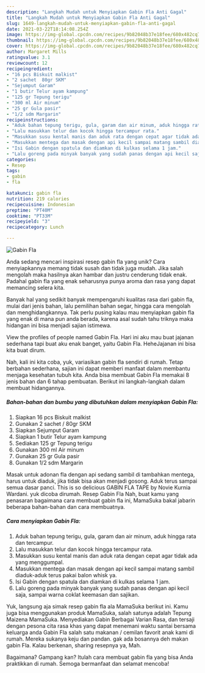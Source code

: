 ```yaml
---
description: "Langkah Mudah untuk Menyiapkan Gabin Fla Anti Gagal"
title: "Langkah Mudah untuk Menyiapkan Gabin Fla Anti Gagal"
slug: 1649-langkah-mudah-untuk-menyiapkan-gabin-fla-anti-gagal
date: 2021-03-22T18:14:08.254Z
image: https://img-global.cpcdn.com/recipes/9b82048b37e18fee/680x482cq70/gabin-fla-foto-resep-utama.jpg
thumbnail: https://img-global.cpcdn.com/recipes/9b82048b37e18fee/680x482cq70/gabin-fla-foto-resep-utama.jpg
cover: https://img-global.cpcdn.com/recipes/9b82048b37e18fee/680x482cq70/gabin-fla-foto-resep-utama.jpg
author: Margaret Mills
ratingvalue: 3.1
reviewcount: 12
recipeingredient:
- "16 pcs Biskuit malkist"
- "2 sachet  80gr SKM"
- "Sejumput Garam"
- "1 butir Telur ayam kampung"
- "125 gr Tepung terigu"
- "300 ml Air minum"
- "25 gr Gula pasir"
- "1/2 sdm Margarin"
recipeinstructions:
- "Aduk bahan tepung terigu, gula, garam dan air minum, aduk hingga rata dan tercampur."
- "Lalu masukkan telur dan kocok hingga tercampur rata."
- "Masukkan susu kental manis dan aduk rata dengan cepat agar tidak ada yang menggumpal."
- "Masukkan mentega dan masak dengan api kecil sampai matang sambil diaduk-aduk terus pakai balon whisk ya."
- "Isi Gabin dengan spatula dan diamkan di kulkas selama 1 jam."
- "Lalu goreng pada minyak banyak yang sudah panas dengan api kecil saja, sampai warna coklat keemasan dan sajikan."
categories:
- Resep
tags:
- gabin
- fla

katakunci: gabin fla 
nutrition: 219 calories
recipecuisine: Indonesian
preptime: "PT40M"
cooktime: "PT33M"
recipeyield: "3"
recipecategory: Lunch

---
```



![Gabin Fla](https://img-global.cpcdn.com/recipes/9b82048b37e18fee/680x482cq70/gabin-fla-foto-resep-utama.jpg)

Anda sedang mencari inspirasi resep gabin fla yang unik? Cara menyiapkannya memang tidak susah dan tidak juga mudah. Jika salah mengolah maka hasilnya akan hambar dan justru cenderung tidak enak. Padahal gabin fla yang enak seharusnya punya aroma dan rasa yang dapat memancing selera kita.

Banyak hal yang sedikit banyak mempengaruhi kualitas rasa dari gabin fla, mulai dari jenis bahan, lalu pemilihan bahan segar, hingga cara mengolah dan menghidangkannya. Tak perlu pusing kalau mau menyiapkan gabin fla yang enak di mana pun anda berada, karena asal sudah tahu triknya maka hidangan ini bisa menjadi sajian istimewa.

View the profiles of people named Gabin Fla. Hari ini aku mau buat jajanan sederhana tapi buat aku enak banget, yaitu Gabin Fla. HeheJajanan ini bisa kita buat dirum.


Nah, kali ini kita coba, yuk, variasikan gabin fla sendiri di rumah. Tetap berbahan sederhana, sajian ini dapat memberi manfaat dalam membantu menjaga kesehatan tubuh kita. Anda bisa membuat Gabin Fla memakai 8 jenis bahan dan 6 tahap pembuatan. Berikut ini langkah-langkah dalam membuat hidangannya.

<!--inarticleads1-->

##### Bahan-bahan dan bumbu yang dibutuhkan dalam menyiapkan Gabin Fla:

1. Siapkan 16 pcs Biskuit malkist
1. Gunakan 2 sachet / 80gr SKM
1. Siapkan Sejumput Garam
1. Siapkan 1 butir Telur ayam kampung
1. Sediakan 125 gr Tepung terigu
1. Gunakan 300 ml Air minum
1. Gunakan 25 gr Gula pasir
1. Gunakan 1/2 sdm Margarin


Masak untuk adonan fla dengan api sedang sambil di tambahkan mentega, harus untuk diaduk, jika tidak bisa akan menjadi gosong. Aduk terus sampai semua dasar panci. This is so delicious GABIN FLA TAPE by Novie Kurnia Wardani. yuk dicoba dirumah. Resep Gabin Fla Nah, buat kamu yang penasaran bagaimana cara membuat gabin fla ini, MamaSuka bakal jabarin beberapa bahan-bahan dan cara membuatnya. 

<!--inarticleads2-->

##### Cara menyiapkan Gabin Fla:

1. Aduk bahan tepung terigu, gula, garam dan air minum, aduk hingga rata dan tercampur.
1. Lalu masukkan telur dan kocok hingga tercampur rata.
1. Masukkan susu kental manis dan aduk rata dengan cepat agar tidak ada yang menggumpal.
1. Masukkan mentega dan masak dengan api kecil sampai matang sambil diaduk-aduk terus pakai balon whisk ya.
1. Isi Gabin dengan spatula dan diamkan di kulkas selama 1 jam.
1. Lalu goreng pada minyak banyak yang sudah panas dengan api kecil saja, sampai warna coklat keemasan dan sajikan.


Yuk, langsung aja simak resep gabin fla ala MamaSuka berikut ini. Kamu juga bisa menggunakan produk MamaSuka, salah satunya adalah Tepung Maizena MamaSuka. Menyediakan Gabin Berbagai Varian Rasa, dan tersaji dengan pesona cita rasa khas yang dapat menemani waktu santai bersama keluarga anda Gabin Fla salah satu makanan / cemilan favorit anak kami di rumah. Mereka sukanya keju dan pandan. gak ada bosannya deh makan gabin Fla. Kalau berkenan, sharing resepnya ya, Mah. 

Bagaimana? Gampang kan? Itulah cara membuat gabin fla yang bisa Anda praktikkan di rumah. Semoga bermanfaat dan selamat mencoba!
